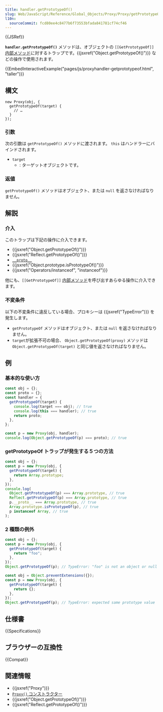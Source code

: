 ```yaml
---
title: handler.getPrototypeOf()
slug: Web/JavaScript/Reference/Global_Objects/Proxy/Proxy/getPrototypeOf
l10n:
  sourceCommit: fcd80ee4c8477b6f73553bfada841781cf74cf46
---
```


{{JSRef}}

**`handler.getPrototypeOf()`** メソッドは、オブジェクトの `[[GetPrototypeOf]]` [内部メソッド](/ja/docs/Web/JavaScript/Reference/Global_Objects/Proxy#オブジェクト内部メソッド)に対するトラップです。{{jsxref("Object.getPrototypeOf()")}} などの操作で使用されます。

{{EmbedInteractiveExample("pages/js/proxyhandler-getprototypeof.html", "taller")}}

## 構文

```js-nolint
new Proxy(obj, {
  getPrototypeOf(target) {
    // …
  }
});
```

### 引数

次の引数は `getPrototypeOf()` メソッドに渡されます。
`this` はハンドラーにバインドされます。

- `target`
  - : ターゲットオブジェクトです。

### 返値

`getPrototypeOf()` メソッドはオブジェクト、または `null` を返さなければなりません。

## 解説

### 介入

このトラップは下記の操作に介入できます。

- {{jsxref("Object.getPrototypeOf()")}}
- {{jsxref("Reflect.getPrototypeOf()")}}
- [`__proto__`](/ja/docs/Web/JavaScript/Reference/Global_Objects/Object/proto)
- {{jsxref("Object.prototype.isPrototypeOf()")}}
- {{jsxref("Operators/instanceof", "instanceof")}}

他にも、`[[GetPrototypeOf]]` [内部メソッド](/ja/docs/Web/JavaScript/Reference/Global_Objects/Proxy#オブジェクト内部メソッド)を呼び出すあらゆる操作に介入できます。

### 不変条件

以下の不変条件に違反している場合、プロキシーは {{jsxref("TypeError")}} を発生します。

- `getPrototypeOf` メソッドはオブジェクト、または `null` を返さなければなりません。
- `target`が拡張不可の場合、 `Object.getPrototypeOf(proxy)` メソッドは `Object.getPrototypeOf(target)` と同じ値を返さなければなりません。

## 例

### 基本的な使い方

```js
const obj = {};
const proto = {};
const handler = {
  getPrototypeOf(target) {
    console.log(target === obj); // true
    console.log(this === handler); // true
    return proto;
  },
};

const p = new Proxy(obj, handler);
console.log(Object.getPrototypeOf(p) === proto); // true
```

### getPrototypeOf トラップが発生する５つの方法

```js
const obj = {};
const p = new Proxy(obj, {
  getPrototypeOf(target) {
    return Array.prototype;
  },
});
console.log(
  Object.getPrototypeOf(p) === Array.prototype, // true
  Reflect.getPrototypeOf(p) === Array.prototype, // true
  p.__proto__ === Array.prototype, // true
  Array.prototype.isPrototypeOf(p), // true
  p instanceof Array, // true
);
```

### 2 種類の例外

```js example-bad
const obj = {};
const p = new Proxy(obj, {
  getPrototypeOf(target) {
    return "foo";
  },
});
Object.getPrototypeOf(p); // TypeError: "foo" is not an object or null

const obj = Object.preventExtensions({});
const p = new Proxy(obj, {
  getPrototypeOf(target) {
    return {};
  },
});
Object.getPrototypeOf(p); // TypeError: expected same prototype value
```

## 仕様書

{{Specifications}}

## ブラウザーの互換性

{{Compat}}

## 関連情報

- {{jsxref("Proxy")}}
- [`Proxy()` コンストラクター](/ja/docs/Web/JavaScript/Reference/Global_Objects/Proxy/Proxy)
- {{jsxref("Object.getPrototypeOf()")}}
- {{jsxref("Reflect.getPrototypeOf()")}}
